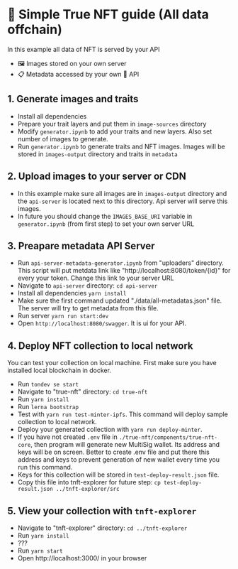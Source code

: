 # 🚀 Simple True NFT guide (All data offchain)

In this example all data of NFT is served by your API

- 🖼️ Images stored on your own server
- 📋 Metadata accessed by your own 📄 API

## 1. Generate images and traits

- Install all dependencies
- Prepare your trait layers and put them in `image-sources` directory
- Modify `generator.ipynb` to add your traits and new layers. Also set number of images to generate.
- Run `generator.ipynb` to generate traits and NFT images. Images will be stored in `images-output` directory and traits in `metadata`

## 2. Upload images to your server or CDN

- In this example make sure all images are in `images-output` directory and the `api-server` is located next to this directory. Api server will serve this images.
- In future you should change the `IMAGES_BASE_URI` variable in `generator.ipynb` (from first step) to set your own server URL

## 3. Preapare metadata API Server

- Run `api-server-metadata-generator.ipynb` from "uploaders" directory. This script will put metdata link like "http://localhost:8080/token/{id}" for every your token. Change this link to your server URL
- Navigate to `api-server` directory: `cd api-server`
- Install all dependencies `yarn install`
- Make sure the first command updated "./data/all-metadatas.json" file. The server will try to get metadata from this file.
- Run server `yarn run start:dev`
- Open `http://localhost:8080/swagger`. It is ui for your API.

## 4. Deploy NFT collection to local network

You can test your collection on local machine. First make sure you have installed local blockchain in docker.

- Run `tondev se start`
- Navigate to "true-nft" directory: `cd true-nft`
- Run `yarn install`
- Run `lerna bootstrap`
- Test with `yarn run test-minter-ipfs`. This command will deploy sample collection to local network. 
- Deploy your generated collection with `yarn run deploy-minter`.
- If you have not created `.env` file in `./true-nft/components/true-nft-core`, then program will generate new MultiSig wallet. Its address and keys will be on screen. Better to create .env file and put there this address and keys to prevent generation of new wallet every time you run this command.
- Keys for this collection will be stored in `test-deploy-result.json` file.
- Copy this file into tnft-explorer for future step: `cp test-deploy-result.json ../tnft-explorer/src`

## 5. View your collection with `tnft-explorer`

- Navigate to "tnft-explorer" directory: `cd ../tnft-explorer`
- Run `yarn install`
- ???
- Run `yarn start`
- Open http://localhost:3000/ in your browser